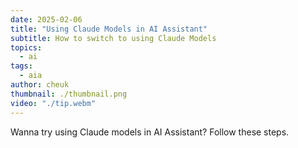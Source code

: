 ```yaml
---
date: 2025-02-06
title: "Using Claude Models in AI Assistant"
subtitle: How to switch to using Claude Models
topics:
  - ai
tags:
  - aia
author: cheuk
thumbnail: ./thumbnail.png
video: "./tip.webm"
---
```


Wanna try using Claude models in AI Assistant? Follow these steps.
